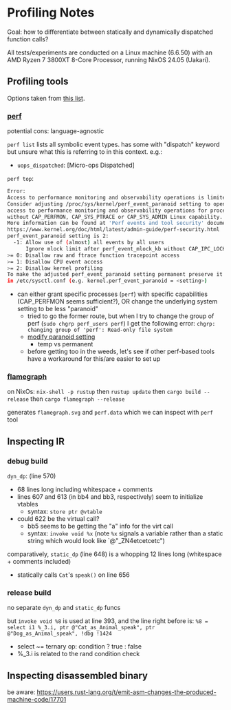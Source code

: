 # Profiling Notes

Goal: how to differentiate between statically and
dynamically dispatched function calls?

All tests/experiments are conducted on a Linux machine (6.6.50) with an AMD Ryzen 7 
3800XT 8-Core Processor, running NixOS 24.05 (Uakari).

## Profiling tools

Options taken from [this
list](https://nnethercote.github.io/perf-book/profiling.html).

### [perf](https://perfwiki.github.io/main/)

potential cons: language-agnostic

`perf list` lists all symbolic event types. has some with "dispatch" keyword but
unsure what this is referring to in this context. e.g.: 
- `uops_dispatched`: [Micro-ops Dispatched]

`perf top`:

```sh
Error: 
Access to performance monitoring and observability operations is limited.
Consider adjusting /proc/sys/kernel/perf_event_paranoid setting to open
access to performance monitoring and observability operations for processes
without CAP_PERFMON, CAP_SYS_PTRACE or CAP_SYS_ADMIN Linux capability.
More information can be found at 'Perf events and tool security' document:
https://www.kernel.org/doc/html/latest/admin-guide/perf-security.html
perf_event_paranoid setting is 2:
  -1: Allow use of (almost) all events by all users
      Ignore mlock limit after perf_event_mlock_kb without CAP_IPC_LOCK
>= 0: Disallow raw and ftrace function tracepoint access
>= 1: Disallow CPU event access
>= 2: Disallow kernel profiling
To make the adjusted perf_event_paranoid setting permanent preserve it
in /etc/sysctl.conf (e.g. kernel.perf_event_paranoid = <setting>)
```

- can either grant specific processes (`perf`) with specific capabilities
  (CAP_PERFMON seems sufficient?), OR change the underlying system setting to be
  less "paranoid"
    - tried to go the former route, but when I try to change the group of perf
      (`sudo chgrp perf_users perf`) I get the following error: 
      `chgrp: changing group of 'perf': Read-only file system`
    - [modify paranoid
      setting](https://discourse.nixos.org/t/how-do-i-set-perf-event-paranoid/15869)
        - temp vs permanent
    - before getting too in the weeds, let's see if other perf-based tools have
      a workaround for this/are easier to set up

### [flamegraph](https://github.com/flamegraph-rs/flamegraph)

on NixOs: `nix-shell -p rustup` then `rustup update` then `cargo build
--release` then `cargo flamegraph --release`

generates `flamegraph.svg` and `perf.data` which we can inspect with `perf` tool

## Inspecting IR

### debug build

`dyn_dp`: (line 570)
- 68 lines long including whitespace + comments
- lines 607 and 613 (in bb4 and bb3, respectively) seem to initialize vtables
    - syntax: `store ptr @vtable`
- could 622 be the virtual call?
    - bb5 seems to be getting the "a" info for the virt call
    - syntax: `invoke void %x` (note `%x` signals a variable rather than a
      static string which would look like `@"_ZN4etcetcetc")

comparatively, `static_dp` (line 648) is a whopping 12 lines long (whitespace +
comments included)
- statically calls `Cat`'s `speak()` on line 656

### release build

no separate `dyn_dp` and `static_dp` funcs

but `invoke void %8` is used at line 393, and the line right before is:
`%8 = select i1 %_3.i, ptr @"Cat_as_Animal_speak", ptr @"Dog_as_Animal_speak", !dbg !1424` 
- select ~= ternary op: condition ? true : false
- %_3.i is related to the rand condition check

## Inspecting disassembled binary

be aware: https://users.rust-lang.org/t/emit-asm-changes-the-produced-machine-code/17701








